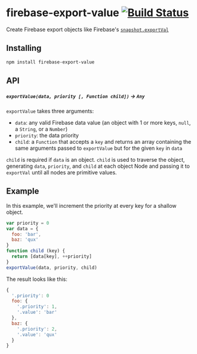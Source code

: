 # firebase-export-value [![Build Status](https://travis-ci.org/bendrucker/firebase-export-value.svg?branch=master)](https://travis-ci.org/bendrucker/firebase-export-value)
Create Firebase export objects like Firebase's [`snapshot.exportVal`](https://www.firebase.com/docs/web/api/datasnapshot/exportval.html)

## Installing

```sh
npm install firebase-export-value
```

## API

##### `exportValue(data, priority [, Function child])` -> `Any`

`exportValue` takes three arguments:

* `data`: any valid Firebase data value (an object with 1 or more keys, `null`, a `String`, or a `Number`)
* `priority`: the data priority
* `child`: a `Function` that accepts a `key` and returns an array containing the same arguments passed to `exportValue` but for the given `key` in `data`

`child` is required if `data` is an object. `child` is used to traverse the object, generating `data`, `priority`, and `child` at each object Node and passing it to `exportVal` until all nodes are primitive values.

## Example

In this example, we'll increment the priority at every key for a shallow object. 

```js
var priority = 0
var data = {
  foo: 'bar',
  baz: 'qux'
}
function child (key) {
  return [data[key], ++priority]
}
exportValue(data, priority, child)
```

The result looks like this:

```js
{
  '.priority': 0
  foo: {
    '.priority': 1,
    '.value': 'bar'
  },
  baz: {
    '.priority': 2,
    '.value': 'qux'
  }
}
```
